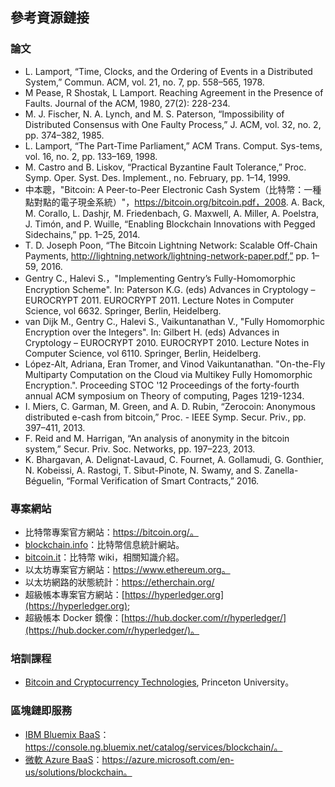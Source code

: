 ## 參考資源鏈接

### 論文

* L. Lamport, “Time, Clocks, and the Ordering of Events in a Distributed System,” Commun. ACM, vol. 21, no. 7, pp. 558–565, 1978.
* M Pease, R Shostak, L Lamport. Reaching Agreement in the Presence of Faults. Journal of the ACM, 1980, 27(2): 228-234.
* M. J. Fischer, N. A. Lynch, and M. S. Paterson, “Impossibility of Distributed Consensus with One Faulty Process,” J. ACM, vol. 32, no. 2, pp. 374–382, 1985.
* L. Lamport, “The Part-Time Parliament,” ACM Trans. Comput. Sys-tems, vol. 16, no. 2, pp. 133–169, 1998.
* M. Castro and B. Liskov, “Practical Byzantine Fault Tolerance,” Proc. Symp. Oper. Syst. Des. Implement., no. February, pp. 1–14, 1999.
* 中本聰，"Bitcoin: A Peer-to-Peer Electronic Cash System（比特幣：一種點對點的電子現金系統）"，https://bitcoin.org/bitcoin.pdf，2008.
A. Back, M. Corallo, L. Dashjr, M. Friedenbach, G. Maxwell, A. Miller, A. Poelstra, J. Timón, and P. Wuille, “Enabling Blockchain Innovations with Pegged Sidechains,” pp. 1–25, 2014.
* T. D. Joseph Poon, “The Bitcoin Lightning Network: Scalable Off-Chain Payments, http://lightning.network/lightning-network-paper.pdf,” pp. 1–59, 2016.
* Gentry C., Halevi S.，"Implementing Gentry’s Fully-Homomorphic Encryption Scheme". In: Paterson K.G. (eds) Advances in Cryptology – EUROCRYPT 2011. EUROCRYPT 2011. Lecture Notes in Computer Science, vol 6632. Springer, Berlin, Heidelberg.
* van Dijk M., Gentry C., Halevi S., Vaikuntanathan V., "Fully Homomorphic Encryption over the Integers". In: Gilbert H. (eds) Advances in Cryptology – EUROCRYPT 2010. EUROCRYPT 2010. Lecture Notes in Computer Science, vol 6110. Springer, Berlin, Heidelberg.
* López-Alt, Adriana, Eran Tromer, and Vinod Vaikuntanathan. "On-the-Fly Multiparty Computation on the Cloud via Multikey Fully Homomorphic Encryption.". Proceeding STOC '12 Proceedings of the forty-fourth annual ACM symposium on Theory of computing, Pages 1219-1234.
* I. Miers, C. Garman, M. Green, and A. D. Rubin, “Zerocoin: Anonymous distributed e-cash from bitcoin,” Proc. - IEEE Symp. Secur. Priv., pp. 397–411, 2013.
* F. Reid and M. Harrigan, “An analysis of anonymity in the bitcoin system,” Secur. Priv. Soc. Networks, pp. 197–223, 2013.
* K. Bhargavan, A. Delignat-Lavaud, C. Fournet, A. Gollamudi, G. Gonthier, N. Kobeissi, A. Rastogi, T. Sibut-Pinote, N. Swamy, and S. Zanella-Béguelin, “Formal Verification of Smart Contracts,” 2016.

### 專案網站

* 比特幣專案官方網站：https://bitcoin.org/。
* [blockchain.info](https://blockchain.info)：比特幣信息統計網站。
* [bitcoin.it](https://en.bitcoin.it)：比特幣 wiki，相關知識介紹。
* 以太坊專案官方網站：https://www.ethereum.org。
* 以太坊網路的狀態統計：https://etherchain.org/
* 超級帳本專案官方網站：[https://hyperledger.org](https://hyperledger.org);
* 超級帳本 Docker 鏡像：[https://hub.docker.com/r/hyperledger/](https://hub.docker.com/r/hyperledger/)。

### 培訓課程

* [Bitcoin and Cryptocurrency Technologies](https://www.coursera.org/course/bitcointech), Princeton University。

### 區塊鏈即服務
* [IBM Bluemix BaaS](https://console.ng.bluemix.net/catalog/services/blockchain/)： https://console.ng.bluemix.net/catalog/services/blockchain/。
* [微軟 Azure BaaS](https://azure.microsoft.com/en-us/solutions/blockchain)：https://azure.microsoft.com/en-us/solutions/blockchain。
